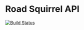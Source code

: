 Road Squirrel API
================

[![Build Status](https://semaphoreapp.com/api/v1/projects/a3b5380b-88cb-4af4-b19b-ec75a6dc0b9d/255299/shields_badge.png)](https://semaphoreapp.com/delasteve/roadsquirrel-api)
